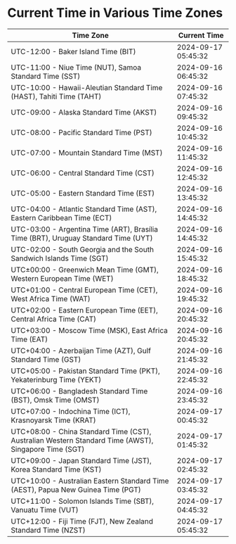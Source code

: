 # Current Time in Various Time Zones

| Time Zone | Current Time |
|-----------|--------------|
| UTC-12:00 - Baker Island Time (BIT) | 2024-09-17 05:45:32 |
| UTC-11:00 - Niue Time (NUT), Samoa Standard Time (SST) | 2024-09-16 06:45:32 |
| UTC-10:00 - Hawaii-Aleutian Standard Time (HAST), Tahiti Time (TAHT) | 2024-09-16 07:45:32 |
| UTC-09:00 - Alaska Standard Time (AKST) | 2024-09-16 09:45:32 |
| UTC-08:00 - Pacific Standard Time (PST) | 2024-09-16 10:45:32 |
| UTC-07:00 - Mountain Standard Time (MST) | 2024-09-16 11:45:32 |
| UTC-06:00 - Central Standard Time (CST) | 2024-09-16 12:45:32 |
| UTC-05:00 - Eastern Standard Time (EST) | 2024-09-16 13:45:32 |
| UTC-04:00 - Atlantic Standard Time (AST), Eastern Caribbean Time (ECT) | 2024-09-16 14:45:32 |
| UTC-03:00 - Argentina Time (ART), Brasília Time (BRT), Uruguay Standard Time (UYT) | 2024-09-16 14:45:32 |
| UTC-02:00 - South Georgia and the South Sandwich Islands Time (SGT) | 2024-09-16 15:45:32 |
| UTC±00:00 - Greenwich Mean Time (GMT), Western European Time (WET) | 2024-09-16 18:45:32 |
| UTC+01:00 - Central European Time (CET), West Africa Time (WAT) | 2024-09-16 19:45:32 |
| UTC+02:00 - Eastern European Time (EET), Central Africa Time (CAT) | 2024-09-16 20:45:32 |
| UTC+03:00 - Moscow Time (MSK), East Africa Time (EAT) | 2024-09-16 20:45:32 |
| UTC+04:00 - Azerbaijan Time (AZT), Gulf Standard Time (GST) | 2024-09-16 21:45:32 |
| UTC+05:00 - Pakistan Standard Time (PKT), Yekaterinburg Time (YEKT) | 2024-09-16 22:45:32 |
| UTC+06:00 - Bangladesh Standard Time (BST), Omsk Time (OMST) | 2024-09-16 23:45:32 |
| UTC+07:00 - Indochina Time (ICT), Krasnoyarsk Time (KRAT) | 2024-09-17 00:45:32 |
| UTC+08:00 - China Standard Time (CST), Australian Western Standard Time (AWST), Singapore Time (SGT) | 2024-09-17 01:45:32 |
| UTC+09:00 - Japan Standard Time (JST), Korea Standard Time (KST) | 2024-09-17 02:45:32 |
| UTC+10:00 - Australian Eastern Standard Time (AEST), Papua New Guinea Time (PGT) | 2024-09-17 03:45:32 |
| UTC+11:00 - Solomon Islands Time (SBT), Vanuatu Time (VUT) | 2024-09-17 04:45:32 |
| UTC+12:00 - Fiji Time (FJT), New Zealand Standard Time (NZST) | 2024-09-17 05:45:32 |
